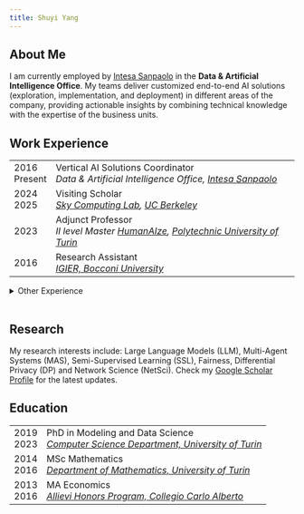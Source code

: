 ```yaml
---
title: Shuyi Yang
---
```


## About Me

I am currently employed by [Intesa Sanpaolo](https://www.intesasanpaolo.com/) in the **Data & Artificial Intelligence Office**. My teams deliver customized end-to-end AI solutions (exploration, implementation, and deployment) in different areas of the company, providing actionable insights by combining technical knowledge with the expertise of the business units.


## Work Experience

<table>
  <tbody>
    <tr>
      <td style="text-align: left;">2016<br/>Present</td>
      <td style="text-align: left;">
        Vertical AI Solutions Coordinator <br/>
        <em>Data & Artificial Intelligence Office, <a href="https://www.intesasanpaolo.com/">Intesa Sanpaolo</a></em>
      </td>
    </tr>
    <tr>
      <td style="text-align: left;">2024<br/>2025</td>
      <td style="text-align: left;">
        Visiting Scholar <br/>
        <em><a href="https://sky.cs.berkeley.edu/">Sky Computing Lab</a>, <a href="https://www.berkeley.edu/">UC Berkeley</a></em>
      </td>
    </tr>
    <tr>
      <td style="text-align: left;">2023</td>
      <td style="text-align: left;">
        Adjunct Professor <br/>
        <em>II level Master <a href="https://www.polito.it/ateneo/comunicazione-e-ufficio-stampa/poliflash/humanaize-il-primo-master-per-avvicinare-laureate-e-laureati">HumanAIze</a>, <a href="https://www.polito.it/">Polytechnic University of Turin</a></em>
      </td>
    </tr>
    <tr>
      <td style="text-align: left;">2016</td>
      <td style="text-align: left;">
        Research Assistant <br/>
        <em><a href="http://www.igier.unibocconi.it/">IGIER, Bocconi University</a></em>
      </td>
    </tr>
  </tbody>
</table>

<details>
  <summary>Other Experience</summary>
  
  <br />
  
<table>
  <tbody>
    <tr>
      <td style="text-align: left;">2021<br/>Present</td>
      <td style="text-align: left;">
        Data Science Mentor (volunteer) <br/>
        <em><a href="https://sis.tech/">Sistech</a></em>
      </td>
    </tr>
    <tr>
      <td style="text-align: left;">2018<br/>2019</td>
      <td style="text-align: left;">
        Textbooks Proofreader <br/>
        <em><a href="https://www.loescher.it/">Loescher Editore</a></em>
      </td>
    </tr>
    <tr>
      <td style="text-align: left;">2015<br/>2016</td>
      <td style="text-align: left;">
        Strategy Thinker <br/>
        <em>Innovation and Competitiveness Office, <a href="https://www.unito.it/">University of Turin</a></em>
      </td>
    </tr>
    <tr>
      <td style="text-align: left;">2012<br/>2013</td>
      <td style="text-align: left;">Teaching Assistant <br/>
        <em><a href="https://dipmath.campusnet.unito.it/do/home.pl">Department of Mathematics, University of Turin</a></em>
      </td>
    </tr>
    <tr>
      <td style="text-align: left;">2011<br/>2014</td>
      <td style="text-align: left;">Mathematical Olympiad Trainer <br/>
        <em><a href="http://www.associazionesubalpinamathesis.it/en/">Associazione Subalpina Mathesis</a></em>
    </td>
    </tr>
  </tbody>
</table>
</details>

<br />


## Research 

My research interests include: Large Language Models (LLM), Multi-Agent Systems (MAS), Semi-Supervised Learning (SSL), Fairness, Differential Privacy (DP) and Network Science (NetSci). Check my [Google Scholar Profile](https://scholar.google.com/citations?user=3XjwlYwAAAAJ) for the latest updates. 


## Education

<table>
  <tbody>
    <tr>
      <td style="text-align: left;">2019<br/>2023</td>
      <td style="text-align: left;">
        PhD in Modeling and Data Science <br/>
        <em><a href="https://www.cs.unito.it/do/home.pl">Computer Science Department, University of Turin</a></em>
      </td>
    </tr>
    <tr>
      <td style="text-align: left;">2014<br/>2016</td>
      <td style="text-align: left;">
        MSc Mathematics <br/>
        <em><a href="https://dipmath.campusnet.unito.it/do/home.pl">Department of Mathematics, University of Turin</a></em>
      </td>
    </tr>
    <tr>
      <td style="text-align: left;">2013<br/>2016</td>
      <td style="text-align: left;">MA Economics <br/>
        <em><a href="https://www.carloalberto.org/education/allievi-honors-program/overview/">Allievi Honors Program, Collegio Carlo Alberto</a></em>
      </td>
    </tr>
  </tbody>
</table>

